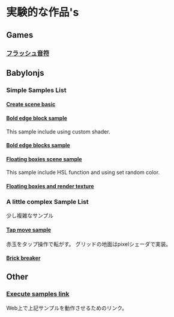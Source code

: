 # 実験的な作品's

## Games

### [フラッシュ音符](./games/flash_onpu.html)

## Babylonjs

### Simple Samples List

#### [Create scene basic](./babylonjs/samples/create_scene_basic.html)

#### [Bold edge block sample](./babylonjs/samples/bold_edge_shader.html)

This sample include using custom shader.

#### [Bold edge blocks sample](./babylonjs/samples/bold_edge_blocks.html)

#### [Floating boxies scene sample](./babylonjs/samples/floating_box.html)

This sample include HSL function and using set random color.

#### [Floating boxies and render texture](./babylonjs/samples/floating_box_and_render_texture.html)


### A little complex Sample List

少し複雑なサンプル

#### [Tap move sample](./babylonjs/samples/tap_move_on_grid_ground_s02.html)

赤玉をタップ操作で転がす。
グリッドの地面はpixelシェーダで実装。


#### [Brick breaker](./babylonjs/samples/brick_breakers.html)

## Other

### [Execute samples link](https://tayoshimi.github.io/babylonjs/)

Web上で上記サンプルを動作させるためのリンク。
